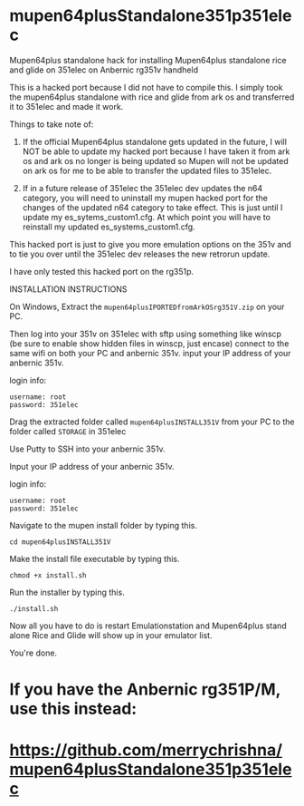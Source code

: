 # mupen64plusStandalone351p351elec
Mupen64plus standalone hack for installing Mupen64plus standalone rice and glide on 351elec on Anbernic rg351v handheld

This is a hacked port because I did not have to compile this. I simply took the mupen64plus standalone with rice and glide from ark os and transferred it to 351elec and made it work.

Things to take note of:
1. If the official Mupen64plus standalone gets updated in the future, I will NOT be able to update my hacked port because I have taken it from ark os and ark os no longer is being updated so Mupen will not be updated on ark os for me to be able to transfer the updated files to 351elec.

2. If in a future release of 351elec the 351elec dev updates the n64 category, you will need to uninstall my mupen hacked port for the changes of the updated n64 category to take effect. This is just until I update my es_sytems_custom1.cfg. At which point you will have to reinstall my updated es_systems_custom1.cfg.  

This hacked port is just to give you more emulation options on the 351v and to tie you over until the 351elec dev releases the new retrorun update.

I have only tested this hacked port on the rg351p.








INSTALLATION INSTRUCTIONS

On Windows,
Extract the ```mupen64plusIPORTEDfromArkOSrg351V.zip``` on your PC.

Then log into your 351v on 351elec with sftp using something like winscp (be sure to enable show hidden files in winscp, just encase)
connect to the same wifi on both your PC and anbernic 351v.
input your IP address of your anbernic 351v.

login info:
```
username: root
password: 351elec
```

Drag the extracted folder called ```mupen64plusINSTALL351V``` from your PC to the folder called ```STORAGE``` in 351elec

Use Putty to SSH into your anbernic 351v.

Input your IP address of your anbernic 351v.

login info:
```
username: root
password: 351elec
```

Navigate to the mupen install folder by typing this.

```cd mupen64plusINSTALL351V```


Make the install file executable by typing this.

```chmod +x install.sh```


Run the installer by typing this.

```./install.sh```


Now all you have to do is restart Emulationstation and Mupen64plus stand alone Rice and Glide will show up in your emulator list. 

You're done.


# If you have the Anbernic rg351P/M, use this instead:

# https://github.com/merrychrishna/mupen64plusStandalone351p351elec
